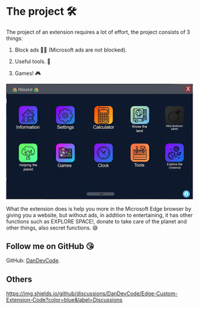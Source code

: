 # The project 🛠️

The project of an extension requires a lot of effort, the project consists of 3 things:

1. Block ads 📢🚫 (Microsoft ads are not blocked).

2. Useful tools. 🧰

3. Games! 🎮

![Oops, the image could not be loaded correctly.](https://github.com/DanDevCode/DanDevCode/blob/main/ImageDemostraci%C3%B3n.jpg)

What the extension does is help you more in the Microsoft Edge browser by giving you a website, but without ads, in addition to entertaining, it has other functions such as EXPLORE SPACE!, donate to take care of the planet and other things, also secret functions. 😄

## Follow me on GitHub 😘

GitHub: [DanDevCode](https://github.com/DanDevCode).

## Others

https://img.shields.io/github/discussions/DanDevCode/Edge-Custom-Extension-Code?color=blue&label=Discussions
